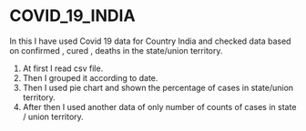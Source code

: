 # COVID_19_INDIA

In this I have used Covid 19 data for Country India and checked data based on confirmed , cured , deaths in the state/union territory.

1) At first I read csv file.
2) Then I grouped it according to date.
3) Then I used pie chart and shown the percentage of cases in state/union territory.
4) After then I used another data of only number of counts of cases in state / union territory.
